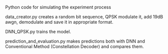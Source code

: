 Python code for simulating the experiment process

data_creator.py creates a random bit sequence, QPSK modulate it, add 19dB awgn, demodulate and save it in appropriate format. 

DNN_QPSK.py trains the model.

prediction_and_evaluation.py makes predictions both with DNN and Conventional Method (Constellation Decoder) and compares them.
